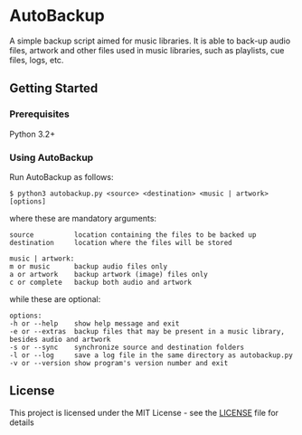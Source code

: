 # AutoBackup

A simple backup script aimed for music libraries. It is able to back-up audio files, artwork and other files
used in music libraries, such as playlists, cue files, logs, etc.

## Getting Started

### Prerequisites

Python 3.2+

### Using AutoBackup

Run AutoBackup as follows:
```
$ python3 autobackup.py <source> <destination> <music | artwork> [options]
```
where these are mandatory arguments:
```
source          location containing the files to be backed up
destination     location where the files will be stored

music | artwork:
m or music      backup audio files only
a or artwork    backup artwork (image) files only
c or complete   backup both audio and artwork
```
while these are optional:
```
options:
-h or --help    show help message and exit
-e or --extras  backup files that may be present in a music library, besides audio and artwork
-s or --sync    synchronize source and destination folders
-l or --log     save a log file in the same directory as autobackup.py
-v or --version show program's version number and exit
```

## License

This project is licensed under the MIT License - see the [LICENSE](LICENSE) file for details
